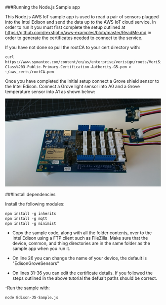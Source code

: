 
###Running the Node.js Sample app 

This Node.js AWS IoT sample app is used to read a pair of sensors plugged into the Intel Edison and send the data up to the AWS IoT cloud service. In order to run it you must first complete the setup outlined at https://github.com/rexstjohn/aws-examples/blob/master/ReadMe.md in order to generate the certificates needed to connect to the service. 

If you have not done so pull the rootCA to your cert directory with: 

```
curl https://www.symantec.com/content/en/us/enterprise/verisign/roots/VeriSign-Class%203-Public-Primary-Certification-Authority-G5.pem > ~/aws_certs/rootCA.pem 
```

Once you have completed the initial setup connect a Grove shield sensor to the Intel Edison. Connect a Grove light sensor into A0 and a Grove temperature sensor into A1 as shown below:

![Edison Setup](edison_setup.jpg)

###Install dependencies 

Install the following modules:

```
npm install -g inherits
npm install -g mqtt
npm install -g minimist
```



- Copy the sample code, along with all the folder contents, over to the Intel Edison using a FTP client such as FileZilla. Make sure that the device, common, and thing directories are in the same folder as the sample app when you run it.  

- On line 26 you can change the name of your device, the default is "EdisonGroveSensors" 

- On lines 31-36 you can edit the certificate details. If you followed the steps outlined in the above tutorial the defualt paths should be correct. 

-Run the sample with:

```
node Edison-JS-Sample.js
```

